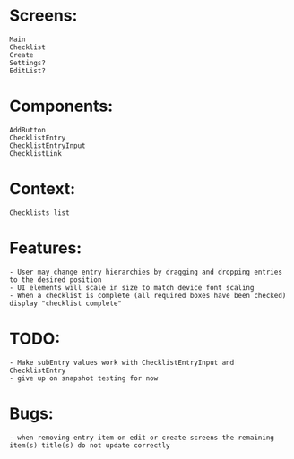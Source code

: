 # Screens:

    Main
    Checklist
    Create
    Settings?
    EditList?

# Components:

    AddButton
    ChecklistEntry
    ChecklistEntryInput
    ChecklistLink

# Context:

    Checklists list

# Features:

    - User may change entry hierarchies by dragging and dropping entries to the desired position
    - UI elements will scale in size to match device font scaling
    - When a checklist is complete (all required boxes have been checked) display "checklist complete"

# TODO:

    - Make subEntry values work with ChecklistEntryInput and ChecklistEntry
    - give up on snapshot testing for now

# Bugs: 
    - when removing entry item on edit or create screens the remaining item(s) title(s) do not update correctly
